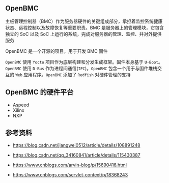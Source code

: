 ## OpenBMC

主板管理控制器（BMC）作为服务器硬件的关键组成部分，承担着监控系统健康状态、远程控制以及故障恢复等重要职责。BMC 是服务器上的管理模块，它包含独立的 SoC 以及 SoC 上运行的系统，完成对服务器的管理、监控、并对外提供服务

OpenBMC 是一个开源的项目，用于开发 BMC 固件

`OpenBMC` 使用 `Yocto` 项目作为底层构建和分发生成框架。固件本身基于 `U-Boot`。`OpenBMC` 使用 `D-Bus` 作为进程间通信(`IPC`)。`OpenBMC` 包含一个用于与固件堆栈交互的 `Web` 应用程序。`OpenBMC` 添加了 `Redfish` 对硬件管理的支持

## OpenBMC  的硬件平台

- Aspeed
- Xilinx
- NXP



## 参考资料

- <https://blog.csdn.net/jiangwei0512/article/details/108891248>

- <https://blog.csdn.net/qq_34160841/article/details/115430387>
- <https://www.cnblogs.com/arvin-blog/p/15690416.html>
- <https://www.cnblogs.com/servlet-context/p/18368243>